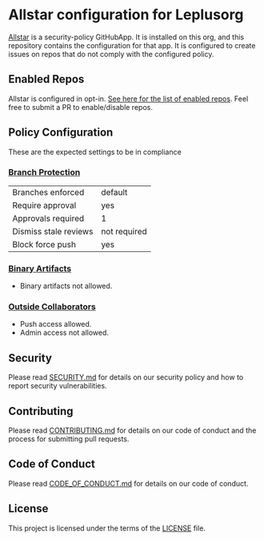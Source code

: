 # Allstar configuration for Leplusorg

[Allstar](https://github.com/ossf/allstar) is a security-policy GitHubApp. It is
installed on this org, and this repository contains the configuration for that app. It
is configured to create issues on repos that do not comply with the configured
policy.

## Enabled Repos

Allstar is configured in opt-in. [See here for the list of enabled repos](allstar.yaml). Feel
free to submit a PR to enable/disable repos.

## Policy Configuration

These are the expected settings to be in compliance

### [Branch Protection](branch_protection.yaml)

|                       |              |
| --------------------- | ------------ |
| Branches enforced     | default      |
| Require approval      | yes          |
| Approvals required    | 1            |
| Dismiss stale reviews | not required |
| Block force push      | yes          |

### [Binary Artifacts](binary_artifacts.yaml)

- Binary artifacts not allowed.

### [Outside Collaborators](outside.yaml)

- Push access allowed.
- Admin access not allowed.

## Security

Please read [SECURITY.md](SECURITY.md) for details on our security policy and how to report security vulnerabilities.

## Contributing

Please read [CONTRIBUTING.md](CONTRIBUTING.md) for details on our code of conduct and the process for submitting pull requests.

## Code of Conduct

Please read [CODE_OF_CONDUCT.md](CODE_OF_CONDUCT.md) for details on our code of conduct.

## License

This project is licensed under the terms of the [LICENSE](LICENSE) file.
